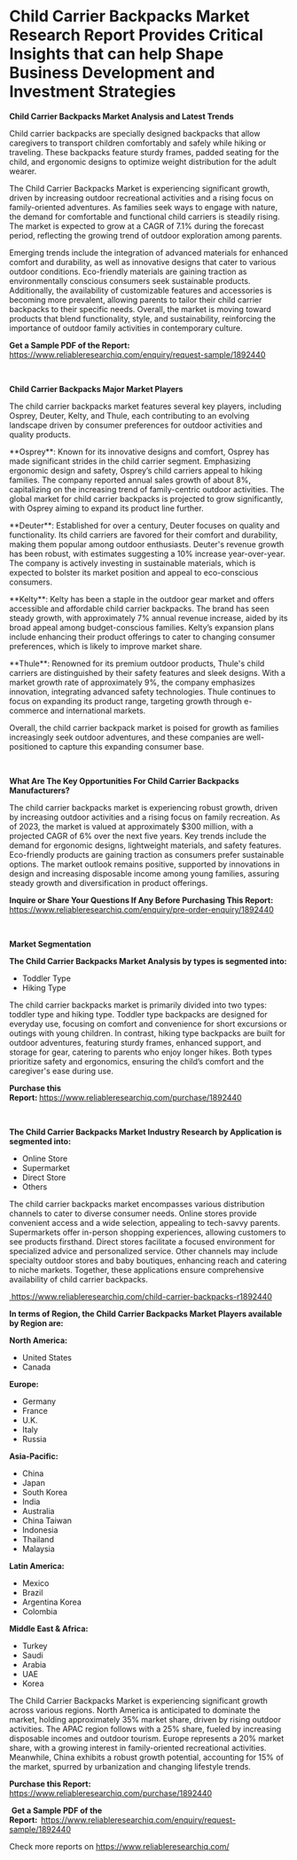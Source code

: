 <p><h1>Child Carrier Backpacks Market Research Report Provides Critical Insights that can help Shape Business Development and Investment Strategies</h1></p><p><strong>Child Carrier Backpacks Market Analysis and Latest Trends</strong></p>
<p><p>Child carrier backpacks are specially designed backpacks that allow caregivers to transport children comfortably and safely while hiking or traveling. These backpacks feature sturdy frames, padded seating for the child, and ergonomic designs to optimize weight distribution for the adult wearer.</p><p>The Child Carrier Backpacks Market is experiencing significant growth, driven by increasing outdoor recreational activities and a rising focus on family-oriented adventures. As families seek ways to engage with nature, the demand for comfortable and functional child carriers is steadily rising. The market is expected to grow at a CAGR of 7.1% during the forecast period, reflecting the growing trend of outdoor exploration among parents. </p><p>Emerging trends include the integration of advanced materials for enhanced comfort and durability, as well as innovative designs that cater to various outdoor conditions. Eco-friendly materials are gaining traction as environmentally conscious consumers seek sustainable products. Additionally, the availability of customizable features and accessories is becoming more prevalent, allowing parents to tailor their child carrier backpacks to their specific needs. Overall, the market is moving toward products that blend functionality, style, and sustainability, reinforcing the importance of outdoor family activities in contemporary culture.</p></p>
<p><strong>Get a Sample PDF of the Report:&nbsp;</strong> <a href="https://www.reliableresearchiq.com/enquiry/request-sample/1892440?utm_campaign=3073&utm_medium=2&utm_source=Github&utm_content=ia&utm_term=28032025&utm_id=child-carrier-backpacks">https://www.reliableresearchiq.com/enquiry/request-sample/1892440</a></p>
<p>&nbsp;</p>
<p><strong>Child Carrier Backpacks Major Market Players</strong></p>
<p><p>The child carrier backpacks market features several key players, including Osprey, Deuter, Kelty, and Thule, each contributing to an evolving landscape driven by consumer preferences for outdoor activities and quality products.</p><p>**Osprey**: Known for its innovative designs and comfort, Osprey has made significant strides in the child carrier segment. Emphasizing ergonomic design and safety, Osprey’s child carriers appeal to hiking families. The company reported annual sales growth of about 8%, capitalizing on the increasing trend of family-centric outdoor activities. The global market for child carrier backpacks is projected to grow significantly, with Osprey aiming to expand its product line further.</p><p>**Deuter**: Established for over a century, Deuter focuses on quality and functionality. Its child carriers are favored for their comfort and durability, making them popular among outdoor enthusiasts. Deuter's revenue growth has been robust, with estimates suggesting a 10% increase year-over-year. The company is actively investing in sustainable materials, which is expected to bolster its market position and appeal to eco-conscious consumers.</p><p>**Kelty**: Kelty has been a staple in the outdoor gear market and offers accessible and affordable child carrier backpacks. The brand has seen steady growth, with approximately 7% annual revenue increase, aided by its broad appeal among budget-conscious families. Kelty’s expansion plans include enhancing their product offerings to cater to changing consumer preferences, which is likely to improve market share.</p><p>**Thule**: Renowned for its premium outdoor products, Thule's child carriers are distinguished by their safety features and sleek designs. With a market growth rate of approximately 9%, the company emphasizes innovation, integrating advanced safety technologies. Thule continues to focus on expanding its product range, targeting growth through e-commerce and international markets.</p><p>Overall, the child carrier backpack market is poised for growth as families increasingly seek outdoor adventures, and these companies are well-positioned to capture this expanding consumer base.</p></p>
<p>&nbsp;</p>
<p><strong>What Are The Key Opportunities For Child Carrier Backpacks Manufacturers?</strong></p>
<p><p>The child carrier backpacks market is experiencing robust growth, driven by increasing outdoor activities and a rising focus on family recreation. As of 2023, the market is valued at approximately $300 million, with a projected CAGR of 6% over the next five years. Key trends include the demand for ergonomic designs, lightweight materials, and safety features. Eco-friendly products are gaining traction as consumers prefer sustainable options. The market outlook remains positive, supported by innovations in design and increasing disposable income among young families, assuring steady growth and diversification in product offerings.</p></p>
<p><strong>Inquire or Share Your Questions If Any Before Purchasing This Report:</strong> <a href="https://www.reliableresearchiq.com/enquiry/pre-order-enquiry/1892440?utm_campaign=3073&utm_medium=2&utm_source=Github&utm_content=ia&utm_term=28032025&utm_id=child-carrier-backpacks">https://www.reliableresearchiq.com/enquiry/pre-order-enquiry/1892440</a></p>
<p>&nbsp;</p>
<p><strong>Market Segmentation</strong></p>
<p><strong>The Child Carrier Backpacks Market Analysis by types is segmented into:</strong></p>
<p><ul><li>Toddler Type</li><li>Hiking Type</li></ul></p>
<p><p>The child carrier backpacks market is primarily divided into two types: toddler type and hiking type. Toddler type backpacks are designed for everyday use, focusing on comfort and convenience for short excursions or outings with young children. In contrast, hiking type backpacks are built for outdoor adventures, featuring sturdy frames, enhanced support, and storage for gear, catering to parents who enjoy longer hikes. Both types prioritize safety and ergonomics, ensuring the child’s comfort and the caregiver's ease during use.</p></p>
<p><strong>Purchase this Report:&nbsp;</strong><a href="https://www.reliableresearchiq.com/purchase/1892440?utm_campaign=3073&utm_medium=2&utm_source=Github&utm_content=ia&utm_term=28032025&utm_id=child-carrier-backpacks">https://www.reliableresearchiq.com/purchase/1892440</a></p>
<p>&nbsp;</p>
<p><strong>The Child Carrier Backpacks Market Industry Research by Application is segmented into:</strong></p>
<p><ul><li>Online Store</li><li>Supermarket</li><li>Direct Store</li><li>Others</li></ul></p>
<p><p>The child carrier backpacks market encompasses various distribution channels to cater to diverse consumer needs. Online stores provide convenient access and a wide selection, appealing to tech-savvy parents. Supermarkets offer in-person shopping experiences, allowing customers to see products firsthand. Direct stores facilitate a focused environment for specialized advice and personalized service. Other channels may include specialty outdoor stores and baby boutiques, enhancing reach and catering to niche markets. Together, these applications ensure comprehensive availability of child carrier backpacks.</p></p>
<p><a href="https://www.reliableresearchiq.com/child-carrier-backpacks-r1892440?utm_campaign=3073&utm_medium=2&utm_source=Github&utm_content=ia&utm_term=28032025&utm_id=child-carrier-backpacks">&nbsp;https://www.reliableresearchiq.com/child-carrier-backpacks-r1892440</a></p>
<p><strong>In terms of Region, the Child Carrier Backpacks Market Players available by Region are:</strong></p>
<p>
    <p> <strong> North America: </strong>
        <ul>
            <li>United States</li>
            <li>Canada</li>
        </ul>
        </p> 
    <p> <strong> Europe: </strong>
        <ul>
            <li>Germany</li>
            <li>France</li>
            <li>U.K.</li>
            <li>Italy</li>
            <li>Russia</li>
        </ul>
        </p> 
    <p> <strong> Asia-Pacific: </strong>
        <ul>
            <li>China</li>
            <li>Japan</li>
            <li>South Korea</li>
            <li>India</li>
            <li>Australia</li>
            <li>China Taiwan</li>
            <li>Indonesia</li>
            <li>Thailand</li>
            <li>Malaysia</li>
        </ul>
        </p> 
    <p> <strong> Latin America: </strong>
        <ul>
            <li>Mexico</li>
            <li>Brazil</li>
            <li>Argentina Korea</li>
            <li>Colombia</li>
        </ul>
        </p> 
    <p> <strong> Middle East & Africa: </strong>
        <ul>
            <li>Turkey</li>
            <li>Saudi</li>
            <li>Arabia</li>
            <li>UAE</li>
            <li>Korea</li>
        </ul>
    </p>
    </p>
<p><p>The Child Carrier Backpacks Market is experiencing significant growth across various regions. North America is anticipated to dominate the market, holding approximately 35% market share, driven by rising outdoor activities. The APAC region follows with a 25% share, fueled by increasing disposable incomes and outdoor tourism. Europe represents a 20% market share, with a growing interest in family-oriented recreational activities. Meanwhile, China exhibits a robust growth potential, accounting for 15% of the market, spurred by urbanization and changing lifestyle trends.</p></p>
<p><strong>Purchase this Report: </strong><a href="https://www.reliableresearchiq.com/purchase/1892440?utm_campaign=3073&utm_medium=2&utm_source=Github&utm_content=ia&utm_term=28032025&utm_id=child-carrier-backpacks">https://www.reliableresearchiq.com/purchase/1892440</a></p>
<p>&nbsp;<strong>Get a Sample PDF of the Report:&nbsp;&nbsp;</strong><a href="https://www.reliableresearchiq.com/enquiry/request-sample/1892440?utm_campaign=3073&utm_medium=2&utm_source=Github&utm_content=ia&utm_term=28032025&utm_id=child-carrier-backpacks">https://www.reliableresearchiq.com/enquiry/request-sample/1892440</a></p>
<p><strong></strong></p>
<p>Check more reports on <a href="https://www.reliableresearchiq.com/?utm_campaign=3073&utm_medium=2&utm_source=Github&utm_content=ia&utm_term=28032025&utm_id=child-carrier-backpacks">https://www.reliableresearchiq.com/</a></p>